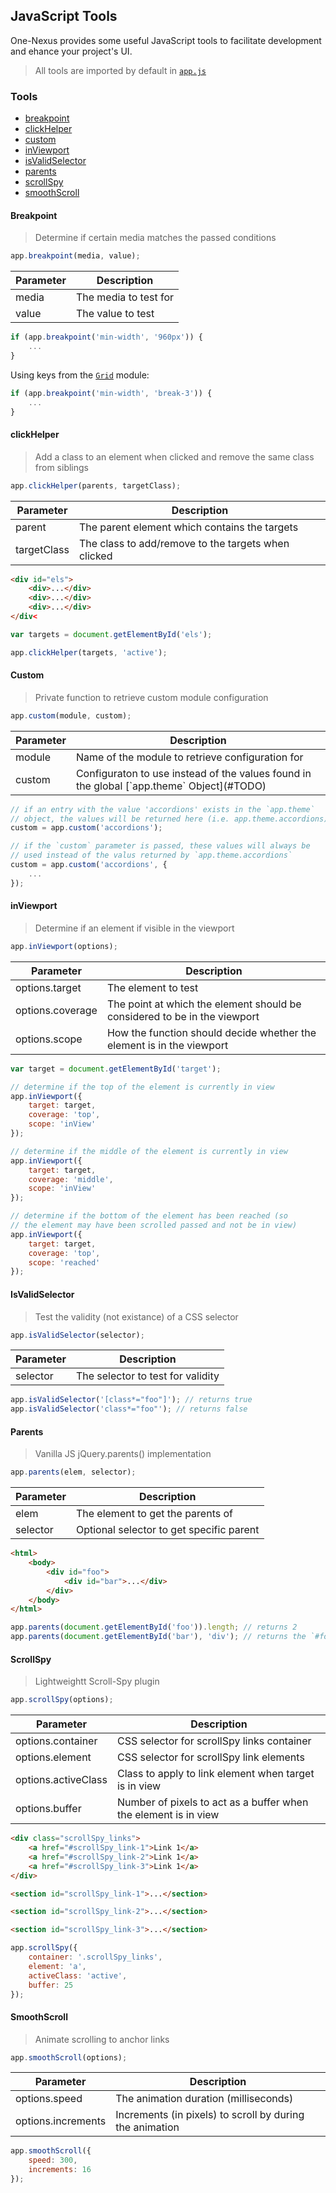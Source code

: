## JavaScript Tools

One-Nexus provides some useful JavaScript tools to facilitate development and ehance your project's UI.

> All tools are imported by default in [`app.js`](../../app.js)

### Tools

* [breakpoint](#breakpoint)
* [clickHelper](#clickhelper)
* [custom](#custom)
* [inViewport](#inviewport)
* [isValidSelector](#isvalidselector)
* [parents](#parents)
* [scrollSpy](#scrollspy)
* [smoothScroll](#smoothscroll)

#### Breakpoint

> Determine if certain media matches the passed conditions

```js
app.breakpoint(media, value);
```

<table class="table">
    <thead>
        <tr>
            <th>Parameter</th>
            <th>Description</th>
        </tr>
    </thead>
    <tbody>
        <tr>
            <td>media</td>
            <td>The media to test for</td>
        </tr>
        <tr>
            <td>value</td>
            <td>The value to test</td>
        </tr>
    </tbody>
</table>

```js
if (app.breakpoint('min-width', '960px')) {
    ...
}
```

Using keys from the [`Grid`](#TODO) module:

```js
if (app.breakpoint('min-width', 'break-3')) {
    ...
}
```

#### clickHelper

> Add a class to an element when clicked and remove the same class from siblings

```js
app.clickHelper(parents, targetClass);
```

<table class="table">
    <thead>
        <tr>
            <th>Parameter</th>
            <th>Description</th>
        </tr>
    </thead>
    <tbody>
        <tr>
            <td>parent</td>
            <td>The parent element which contains the targets</td>
        </tr>
        <tr>
            <td>targetClass</td>
            <td>The class to add/remove to the targets when clicked</td>
        </tr>
    </tbody>
</table>

```html
<div id="els">
    <div>...</div>
    <div>...</div>
    <div>...</div>
</div<
```

```js
var targets = document.getElementById('els');

app.clickHelper(targets, 'active');
```

#### Custom

> Private function to retrieve custom module configuration

```js
app.custom(module, custom);
```

<table class="table">
    <thead>
        <tr>
            <th>Parameter</th>
            <th>Description</th>
        </tr>
    </thead>
    <tbody>
        <tr>
            <td>module</td>
            <td>Name of the module to retrieve configuration for</td>
        </tr>
        <tr>
            <td>custom</td>
            <td>Configuraton to use instead of the values found in the global [`app.theme` Object](#TODO)</td>
        </tr>
    </tbody>
</table>

```js
// if an entry with the value 'accordions' exists in the `app.theme`
// object, the values will be returned here (i.e. app.theme.accordions)
custom = app.custom('accordions');

// if the `custom` parameter is passed, these values will always be 
// used instead of the valus returned by `app.theme.accordions`
custom = app.custom('accordions', {
    ...
});
```

#### inViewport

> Determine if an element if visible in the viewport

```js
app.inViewport(options);
```

<table class="table">
    <thead>
        <tr>
            <th>Parameter</th>
            <th>Description</th>
        </tr>
    </thead>
    <tbody>
        <tr>
            <td>options.target</td>
            <td>The element to test</td>
        </tr>
        <tr>
            <td>options.coverage</td>
            <td>The point at which the element should be considered to be in the viewport</td>
        </tr>
        <tr>
            <td>options.scope</td>
            <td>How the function should decide whether the element is in the viewport</td>
        </tr>
    </tbody>
</table>

```js
var target = document.getElementById('target');

// determine if the top of the element is currently in view
app.inViewport({
    target: target, 
    coverage: 'top', 
    scope: 'inView'
});

// determine if the middle of the element is currently in view
app.inViewport({
    target: target, 
    coverage: 'middle', 
    scope: 'inView'
});

// determine if the bottom of the element has been reached (so
// the element may have been scrolled passed and not be in view)
app.inViewport({
    target: target, 
    coverage: 'top', 
    scope: 'reached'
});
```

#### IsValidSelector

> Test the validity (not existance) of a CSS selector

```js
app.isValidSelector(selector);
```

<table class="table">
    <thead>
        <tr>
            <th>Parameter</th>
            <th>Description</th>
        </tr>
    </thead>
    <tbody>
        <tr>
            <td>selector</td>
            <td>The selector to test for validity</td>
        </tr>
    </tbody>
</table>

```js
app.isValidSelector('[class*="foo"]'); // returns true
app.isValidSelector('class*="foo"'); // returns false
```

#### Parents

> Vanilla JS jQuery.parents() implementation

```js
app.parents(elem, selector);
```

<table class="table">
    <thead>
        <tr>
            <th>Parameter</th>
            <th>Description</th>
        </tr>
    </thead>
    <tbody>
        <tr>
            <td>elem</td>
            <td>The element to get the parents of</td>
        </tr>
        <tr>
            <td>selector</td>
            <td>Optional selector to get specific parent</td>
        </tr>
    </tbody>
</table>

```html
<html>
    <body>
        <div id="foo">
            <div id="bar">...</div>
        </div>
    </body>
</html>
```

```js
app.parents(document.getElementById('foo')).length; // returns 2
app.parents(document.getElementById('bar'), 'div'); // returns the `#foo` element object
```

#### ScrollSpy

> Lightweightt Scroll-Spy plugin

```js
app.scrollSpy(options);
```

<table class="table">
    <thead>
        <tr>
            <th>Parameter</th>
            <th>Description</th>
        </tr>
    </thead>
    <tbody>
        <tr>
            <td>options.container</td>
            <td>CSS selector for scrollSpy links container</td>
        </tr>
        <tr>
            <td>options.element</td>
            <td>CSS selector for scrollSpy link elements</td>
        </tr>
        <tr>
            <td>options.activeClass</td>
            <td>Class to apply to link element when target is in view</td>
        </tr>
        <tr>
            <td>options.buffer</td>
            <td>Number of pixels to act as a buffer when the element is in view</td>
        </tr>
    </tbody>
</table>

```html
<div class="scrollSpy_links">
    <a href="#scrollSpy_link-1">Link 1</a>
    <a href="#scrollSpy_link-2">Link 1</a>
    <a href="#scrollSpy_link-3">Link 1</a>
</div>

<section id="scrollSpy_link-1">...</section>

<section id="scrollSpy_link-2">...</section>

<section id="scrollSpy_link-3">...</section>
```

```js
app.scrollSpy({
    container: '.scrollSpy_links',
    element: 'a',
    activeClass: 'active',
    buffer: 25
});
```

#### SmoothScroll

> Animate scrolling to anchor links

```js
app.smoothScroll(options);
```

<table class="table">
    <thead>
        <tr>
            <th>Parameter</th>
            <th>Description</th>
        </tr>
    </thead>
    <tbody>
        <tr>
            <td>options.speed</td>
            <td>The animation duration (milliseconds)</td>
        </tr>
        <tr>
            <td>options.increments</td>
            <td>Increments (in pixels) to scroll by during the animation</td>
        </tr>
    </tbody>
</table>

```js
app.smoothScroll({
    speed: 300,
    increments: 16
});
```